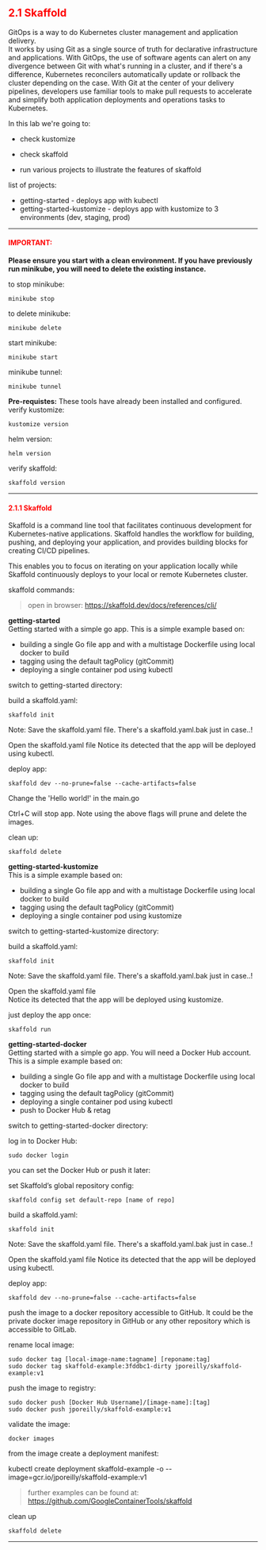## <font color='red'> 2.1 Skaffold </font>
GitOps is a way to do Kubernetes cluster management and application delivery.  
It works by using Git as a single source of truth for declarative infrastructure and applications. With GitOps, the use of software agents can alert on any divergence between Git with what's running in a cluster, and if there's a difference, Kubernetes reconcilers automatically update or rollback the cluster depending on the case. 
With Git at the center of your delivery pipelines, developers use familiar tools to make pull requests to accelerate and simplify both application deployments and operations tasks to Kubernetes.

In this lab we're going to:
* check kustomize
* check skaffold

* run various projects to illustrate the features of skaffold

list of projects:
* getting-started - deploys app with kubectl
* getting-started-kustomize - deploys app with kustomize to 3 environments (dev, staging, prod) 


---

#### <font color='red'>IMPORTANT:</font> 
<strong>Please ensure you start with a clean environment. 
If you have previously run minikube, you will need to delete the existing instance.</strong>

to stop  minikube:
```
minikube stop
```
to delete  minikube:
```
minikube delete
```

start minikube:
```
minikube start
```
minikube tunnel:
```
minikube tunnel
```



**Pre-requistes:**
These tools have already been installed and configured.
verify kustomize:
```
kustomize version
```
helm version:
```
helm version
```
verify skaffold:
```
skaffold version
```


---

#### <font color='red'> 2.1.1 Skaffold </font>
Skaffold is a command line tool that facilitates continuous development for Kubernetes-native applications. Skaffold handles the workflow for building, pushing, and deploying your application, and provides building blocks for creating CI/CD pipelines. 

This enables you to focus on iterating on your application locally while Skaffold continuously deploys to your local or remote Kubernetes cluster.

skaffold commands:

  > open in browser: https://skaffold.dev/docs/references/cli/


**getting-started**  
Getting started with a simple go app.
This is a simple example based on:
* building a single Go file app and with a multistage Dockerfile using local docker to build
* tagging using the default tagPolicy (gitCommit)
* deploying a single container pod using kubectl

switch to getting-started directory:  

build a skaffold.yaml:
```
skaffold init
```
Note: Save the skaffold.yaml file.  There's a skaffold.yaml.bak just in case..!

Open the skaffold.yaml file
Notice its detected that the app will be deployed using kubectl.

deploy app:
```
skaffold dev --no-prune=false --cache-artifacts=false
```
Change the 'Hello world!' in the main.go

Ctrl+C will stop app. Note using the above flags will prune and delete the images.

clean up:
```
skaffold delete
```

**getting-started-kustomize**  
This is a simple example based on:
* building a single Go file app and with a multistage Dockerfile using local docker to build
* tagging using the default tagPolicy (gitCommit)
* deploying a single container pod using kustomize

switch to getting-started-kustomize directory:  

build a skaffold.yaml:
```
skaffold init
```
Note: Save the skaffold.yaml file.  There's a skaffold.yaml.bak just in case..!

Open the skaffold.yaml file  
Notice its detected that the app will be deployed using kustomize.

just deploy the app once:
```
skaffold run
```

**getting-started-docker**  
Getting started with a simple go app.
You will need a Docker Hub account.
This is a simple example based on:
* building a single Go file app and with a multistage Dockerfile using local docker to build
* tagging using the default tagPolicy (gitCommit)
* deploying a single container pod using kubectl
* push to Docker Hub & retag


switch to getting-started-docker directory: 

log in to Docker Hub:
```
sudo docker login
```
you can set the Docker Hub or push it later:

set Skaffold’s global repository config:
```
skaffold config set default-repo [name of repo]
```
build a skaffold.yaml:
```
skaffold init
```
Note: Save the skaffold.yaml file.  There's a skaffold.yaml.bak just in case..!

Open the skaffold.yaml file
Notice its detected that the app will be deployed using kubectl.

deploy app:
```
skaffold dev --no-prune=false --cache-artifacts=false
```
push the image to a docker repository accessible to GitHub. It could be the private docker image repository in GitHub or any other repository which is accessible to GitLab.

rename local image:
```
sudo docker tag [local-image-name:tagname] [reponame:tag]
sudo docker tag skaffold-example:3fddbc1-dirty jporeilly/skaffold-example:v1
```
push the image to registry:
```
sudo docker push [Docker Hub Username]/[image-name]:[tag]
sudo docker push jporeilly/skaffold-example:v1
```
validate the image:
```
docker images
```
from the image create a deployment manifest:

kubectl create deployment skaffold-example -o  --image=gcr.io/jporeilly/skaffold-example:v1




  > further examples can be found at: https://github.com/GoogleContainerTools/skaffold


clean up
```
skaffold delete
```

---
